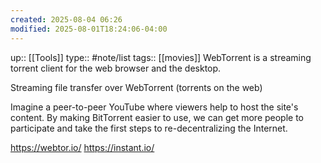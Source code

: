```yaml
---
created: 2025-08-04 06:26
modified: 2025-08-01T18:24:06-04:00
---
```

up:: [[Tools]]
type:: #note/list 
tags:: [[movies]]
WebTorrent is a streaming torrent client for the web browser and the desktop.

Streaming file transfer over WebTorrent (torrents on the web)


Imagine a peer-to-peer YouTube where viewers help to host the site's content. By making BitTorrent easier to use, we can get more people to participate and take the first steps to re-decentralizing the Internet.


https://webtor.io/
https://instant.io/